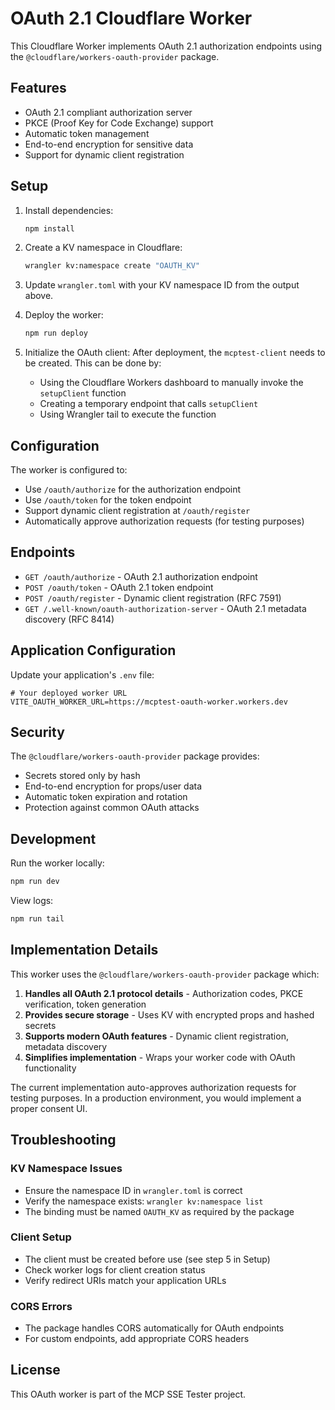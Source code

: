 # OAuth 2.1 Cloudflare Worker

This Cloudflare Worker implements OAuth 2.1 authorization endpoints using the `@cloudflare/workers-oauth-provider` package.

## Features

- OAuth 2.1 compliant authorization server
- PKCE (Proof Key for Code Exchange) support
- Automatic token management
- End-to-end encryption for sensitive data
- Support for dynamic client registration

## Setup

1. Install dependencies:
   ```bash
   npm install
   ```

2. Create a KV namespace in Cloudflare:
   ```bash
   wrangler kv:namespace create "OAUTH_KV"
   ```

3. Update `wrangler.toml` with your KV namespace ID from the output above.

4. Deploy the worker:
   ```bash
   npm run deploy
   ```

5. Initialize the OAuth client:
   After deployment, the `mcptest-client` needs to be created. This can be done by:
   - Using the Cloudflare Workers dashboard to manually invoke the `setupClient` function
   - Creating a temporary endpoint that calls `setupClient`
   - Using Wrangler tail to execute the function

## Configuration

The worker is configured to:
- Use `/oauth/authorize` for the authorization endpoint
- Use `/oauth/token` for the token endpoint
- Support dynamic client registration at `/oauth/register`
- Automatically approve authorization requests (for testing purposes)

## Endpoints

- `GET /oauth/authorize` - OAuth 2.1 authorization endpoint
- `POST /oauth/token` - OAuth 2.1 token endpoint
- `POST /oauth/register` - Dynamic client registration (RFC 7591)
- `GET /.well-known/oauth-authorization-server` - OAuth 2.1 metadata discovery (RFC 8414)

## Application Configuration

Update your application's `.env` file:

```env
# Your deployed worker URL
VITE_OAUTH_WORKER_URL=https://mcptest-oauth-worker.workers.dev
```

## Security

The `@cloudflare/workers-oauth-provider` package provides:
- Secrets stored only by hash
- End-to-end encryption for props/user data
- Automatic token expiration and rotation
- Protection against common OAuth attacks

## Development

Run the worker locally:
```bash
npm run dev
```

View logs:
```bash
npm run tail
```

## Implementation Details

This worker uses the `@cloudflare/workers-oauth-provider` package which:

1. **Handles all OAuth 2.1 protocol details** - Authorization codes, PKCE verification, token generation
2. **Provides secure storage** - Uses KV with encrypted props and hashed secrets
3. **Supports modern OAuth features** - Dynamic client registration, metadata discovery
4. **Simplifies implementation** - Wraps your worker code with OAuth functionality

The current implementation auto-approves authorization requests for testing purposes. In a production environment, you would implement a proper consent UI.

## Troubleshooting

### KV Namespace Issues
- Ensure the namespace ID in `wrangler.toml` is correct
- Verify the namespace exists: `wrangler kv:namespace list`
- The binding must be named `OAUTH_KV` as required by the package

### Client Setup
- The client must be created before use (see step 5 in Setup)
- Check worker logs for client creation status
- Verify redirect URIs match your application URLs

### CORS Errors
- The package handles CORS automatically for OAuth endpoints
- For custom endpoints, add appropriate CORS headers

## License

This OAuth worker is part of the MCP SSE Tester project.